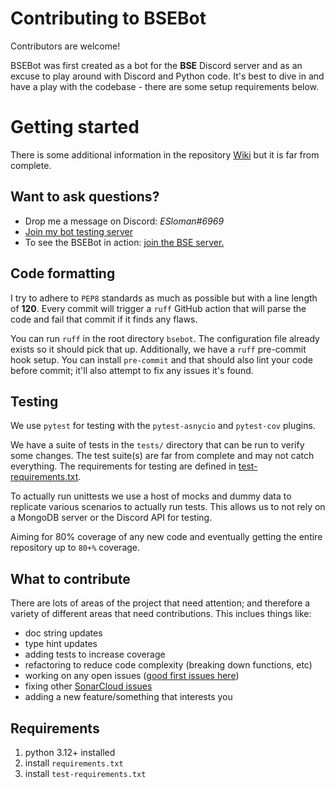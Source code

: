 # Contributing to BSEBot

Contributors are welcome!

BSEBot was first created as a bot for the **BSE** Discord server and as an excuse to play around with Discord and Python code. It's best to dive in and have a play with the codebase - there are some setup requirements below.

# Getting started

There is some additional information in the repository [Wiki](https://github.com/ESloman/bsebot/wiki) but it is far from complete.

## Want to ask questions?
- Drop me a message on Discord: _ESloman#6969_
- [Join my bot testing server](https://discord.gg/R39Kw7gXSa)
- To see the BSEBot in action: [join the BSE server.](https://discord.gg/dGMPswqf49)

## Code formatting
I try to adhere to `PEP8` standards as much as possible but with a line length of **120**. Every commit will trigger a `ruff` GitHub action that will parse the code and fail that commit if it finds any flaws. 

You can run `ruff` in the root directory `bsebot`. The configuration file already exists so it should pick that up. Additionally, we have a `ruff` pre-commit hook setup. You can install `pre-commit` and that should also lint your code before commit; it'll also attempt to fix any issues it's found.

## Testing

We use `pytest` for testing with the `pytest-asnycio` and `pytest-cov` plugins.

We have a suite of tests in the `tests/` directory that can be run to verify some changes. The test suite(s) are far from complete
and may not catch everything. The requirements for testing are defined in [test-requirements.txt](../test-requirements.txt).

To actually run unittests we use a host of mocks and dummy data to replicate various scenarios to actually run tests. This allows us to not rely on a MongoDB server or the Discord API for testing.

Aiming for 80% coverage of any new code and eventually getting the entire repository up to `80+%` coverage.

## What to contribute

There are lots of areas of the project that need attention; and therefore a variety of different areas that need contributions. This inclues things like:
- doc string updates
- type hint updates
- adding tests to increase coverage
- refactoring to reduce code complexity (breaking down functions, etc)
- working on any open issues ([good first issues here](https://github.com/ESloman/bsebot/issues?q=is%3Aissue+is%3Aopen+label%3A%22good+first+issue%22))
- fixing other [SonarCloud issues](https://sonarcloud.io/project/issues?resolved=false&id=ESloman_bsebot)
- adding a new feature/something that interests you


## Requirements

1. python 3.12+ installed
2. install `requirements.txt`
3. install `test-requirements.txt`

